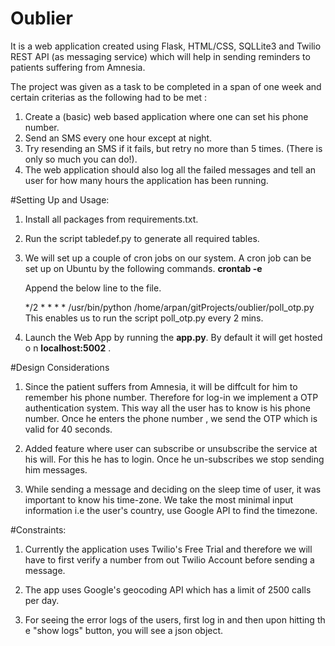 # Oublier
It is a web application created using Flask, HTML/CSS, SQLLite3 and Twilio REST API (as messaging service) which will help in sending reminders to patients suffering from Amnesia. 

The project was given as a task to be completed in a span of one week and certain criterias as the following had to be met :
1. Create a (basic) web based application where one can set his phone number.  
2. Send an SMS every one hour except at night.  
3. Try resending an SMS if it fails, but retry no more than 5 times. (There is only so much you can do!).  
4. The web application should also log all the failed messages and tell an user for how many hours the application has been running.  

#Setting Up and Usage:

1. Install all packages from requirements.txt.
2. Run the script tabledef.py to generate all required tables.

3. We will set up a couple of cron jobs on our system. A cron job can be set up on Ubuntu by the following commands.
	**crontab -e**  
	
	Append the below line to the file.   

	*/2 * * * * /usr/bin/python /home/arpan/gitProjects/oublier/poll_otp.py  
   This enables us to run the script poll_otp.py every 2 mins.  

4. Launch the Web App by running the **app.py**. By default it will get hosted o   n **localhost:5002**  .

#Design Considerations

1. Since the patient suffers from Amnesia, it will be diffcult for him to remember his phone number. Therefore for log-in we implement a OTP authentication system. This way all the user has to know is his phone number. Once he enters the phone number , we send the OTP which is valid for 40 seconds.   

2. Added feature where user can subscribe or unsubscribe the service at his will. For this he has to login. Once he un-subscribes we stop sending him messages.  
3. While sending a message and deciding on the sleep time of user, it was important to know his time-zone. We take the most minimal input information i.e the user's country, use Google API to find the timezone. 

#Constraints:

1. Currently the application uses Twilio's Free Trial and therefore we will have to first verify a number from out Twilio Account before sending a message.

2. The app uses Google's geocoding API which has a limit of 2500 calls per day.

3. For seeing the error logs of the users, first log in and then upon hitting th   e "show logs" button, you will see a json object.  


